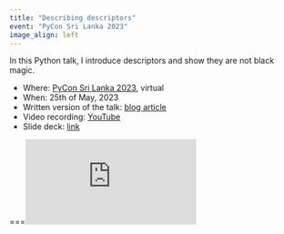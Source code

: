 ```yaml
---
title: "Describing descriptors"
event: "PyCon Sri Lanka 2023"
image_align: left
---
```


In this Python talk, I introduce descriptors and show they are not black magic.

 - Where: [PyCon Sri Lanka 2023](http://pycon.lk), virtual
 - When: 25th of May, 2023
 - Written version of the talk: [blog article][article]
 - Video recording: [YouTube](https://www.youtube.com/watch?v=zCtyQS-c4dg)
 - Slide deck: [link](https://github.com/mathspp/talks/blob/main/20230525_pycon_srilanka_describing_descriptors/slide_deck.pdf)

[article]: https://mathspp.com/blog/pydonts/describing-descriptors

===<iframe aspect-ratio="560/315" src="https://www.youtube.com/embed/zCtyQS-c4dg?start=114" title="Describing descriptors" frameborder="0" allow="accelerometer; autoplay; clipboard-write; encrypted-media; gyroscope; picture-in-picture; web-share" allowfullscreen></iframe>

